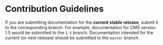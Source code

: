 # Contribution Guidelines

If you are submitting documentation for the **current stable release**, submit it to the corresponding branch. For example, documentation for CMS version 1.5 would be submitted to the `1.5` branch. Documentation intended for the current (or next release) should be submitted to the `master` branch.
